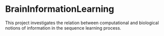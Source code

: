 # BrainInformationLearning
This project investigates the relation between computational and biological notions of information in the sequence learning process.
